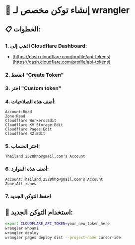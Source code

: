 # 🔑 إنشاء توكن مخصص لـ wrangler

## 📋 **الخطوات:**

### **1. اذهب إلى Cloudflare Dashboard:**
- [https://dash.cloudflare.com/profile/api-tokens](https://dash.cloudflare.com/profile/api-tokens)

### **2. اضغط "Create Token"**

### **3. اختر "Custom token"**

### **4. أضف هذه الصلاحيات:**
```
Account:Read
Zone:Read
Cloudflare Workers:Edit
Cloudflare KV Storage:Edit
Cloudflare Pages:Edit
Cloudflare R2:Edit
```

### **5. اختر الحساب:**
```
Thailand.2528hho@gmail.com's Account
```

### **6. أضف هذه الموارد:**
```
Account:Thailand.2528hho@gmail.com's Account
Zone:All zones
```

### **7. احفظ التوكن الجديد**

## 🚀 **استخدام التوكن الجديد:**

```bash
export CLOUDFLARE_API_TOKEN=your_new_token_here
wrangler whoami
wrangler deploy
wrangler pages deploy dist --project-name cursor-ide
```